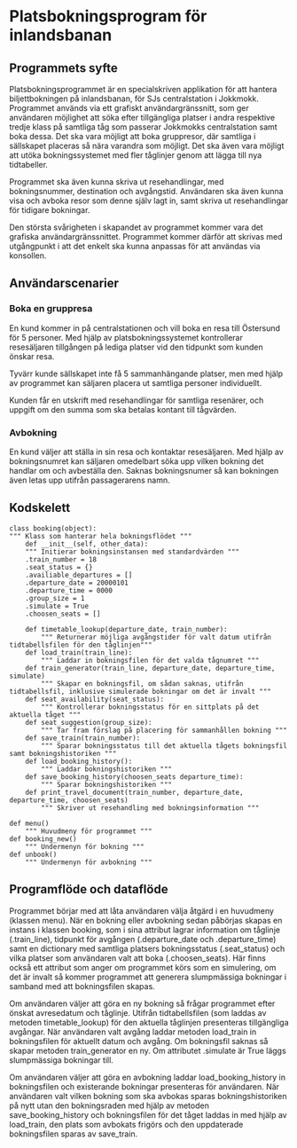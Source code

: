 # Platsbokningsprogram för inlandsbanan

## Programmets syfte

Platsbokningsprogrammet är en specialskriven applikation för att hantera biljettbokningen på inlandsbanan, för SJs centralstation i Jokkmokk. 
Programmet används via ett grafiskt användargränssnitt, som ger användaren möjlighet att söka efter tillgängliga platser i andra respektive tredje klass på samtliga tåg som passerar Jokkmokks centralstation samt boka dessa. Det ska vara möjligt att boka gruppresor, där samtliga i sällskapet placeras så nära varandra som möjligt. Det ska även vara möjligt att utöka bokningssystemet med fler tåglinjer genom att lägga till nya tidtabeller.

Programmet ska även kunna skriva ut resehandlingar, med bokningsnummer, destination och avgångstid. Användaren ska även kunna visa och avboka resor som denne själv lagt in, samt skriva ut resehandlingar för tidigare bokningar.

Den största svårigheten i skapandet av programmet kommer vara det grafiska användargränssnittet. Programmet kommer därför att skrivas med utgångpunkt i att det enkelt ska kunna anpassas för att användas via konsollen.

## Användarscenarier

### Boka en gruppresa
En kund kommer in på centralstationen och vill boka en resa till Östersund för 5 personer. Med hjälp av platsbokningssystemet kontrollerar resesäljaren tillgången på lediga platser vid den tidpunkt som kunden önskar resa.

Tyvärr kunde sällskapet inte få 5 sammanhängande platser, men med hjälp av programmet kan säljaren placera ut samtliga personer individuellt.

Kunden får en utskrift med resehandlingar för samtliga resenärer, och uppgift om den summa som ska betalas kontant till tågvärden.

### Avbokning
En kund väljer att ställa in sin resa och kontaktar resesäljaren. Med hjälp av bokningsnumret kan säljaren omedelbart söka upp vilken bokning det handlar om och avbeställa den. Saknas bokningsnumer så kan bokningen även letas upp utifrån passagerarens namn.

## Kodskelett


```
class booking(object):
""" Klass som hanterar hela bokningsflödet """
    def __init__(self, other_data):
    """ Initierar bokningsinstansen med standardvärden """
    .train_number = 18
    .seat_status = {}
    .availiable_departures = []
    .departure_date = 20000101
    .departure_time = 0000
    .group_size = 1
    .simulate = True
    .choosen_seats = []
    
    def timetable_lookup(departure_date, train_number):
        """ Returnerar möjliga avgångstider för valt datum utifrån tidtabellsfilen för den tåglinjen"""
    def load_train(train_line):
        """ Laddar in bokningsfilen för det valda tågnumret """        
    def train_generator(train_line, departure_date, departure_time, simulate)
        """ Skapar en bokningsfil, om sådan saknas, utifrån tidtabellsfil, inklusive simulerade bokningar om det är invalt """        
    def seat_availability(seat_status):
        """ Kontrollerar bokningsstatus för en sittplats på det aktuella tåget """
    def seat_suggestion(group_size):
        """ Tar fram förslag på placering för sammanhållen bokning """
    def save_train(train_number):
        """ Sparar bokningsstatus till det aktuella tågets bokningsfil samt bokningshistoriken """
    def load_booking_history():
        """ Laddar bokningshistoriken """
    def save_booking_history(choosen_seats departure_time):
        """ Sparar bokningshistoriken """
    def print_travel_document(train_number, departure_date, departure_time, choosen_seats)
        """ Skriver ut resehandling med bokningsinformation """
    
def menu()
    """ Huvudmeny för programmet """
def booking_new()
    """ Undermenyn för bokning """
def unbook()
    """ Undermenyn för avbokning """

```

## Programflöde och dataflöde

Programmet börjar med att låta användaren välja åtgärd i en huvudmeny (klassen menu). När en bokning eller avbokning sedan påbörjas skapas en instans i klassen booking, som i sina attribut lagrar information om tåglinje (.train_line), tidpunkt för avgången (.departure_date och .departure_time) samt en dictionary med samtliga platsers bokningsstatus (.seat_status) och vilka platser som användaren valt att boka (.choosen_seats). Här finns också ett attribut som anger om programmet körs som en simulering, om det är invalt så kommer programmet att generera slumpmässiga bokningar i samband med att bokningsfilen skapas.

Om användaren väljer att göra en ny bokning så frågar programmet efter önskat avresedatum och tåglinje. Utifrån tidtabellsfilen (som laddas av metoden timetable_lookup) för den aktuella tåglinjen presenteras tillgängliga avgångar. När användaren valt avgång laddar metoden load_train in bokningsfilen för aktuellt datum och avgång. Om bokningsfil saknas så skapar metoden train_generator en ny. Om attributet .simulate är True läggs slumpmässiga bokningar till.

Om användaren väljer att göra en avbokning laddar load_booking_history in bokningsfilen och existerande bokningar presenteras för användaren. När användaren valt vilken bokning som ska avbokas sparas bokningshistoriken på nytt utan den bokningsraden med hjälp av metoden save_booking_history och bokningsfilen för det tåget laddas in med hjälp av load_train, den plats som avbokats frigörs och den uppdaterade bokningsfilen sparas av save_train. 





  

